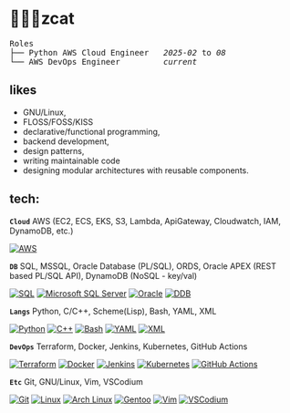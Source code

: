 
<!--
**zoeyalex/zoeyalex** is a ✨ _special_ ✨ repository because its `README.md` (this file) appears on your GitHub profile.

Here are some ideas to get you started:

- 🔭 I’m currently working on ...
- 🌱 I’m currently learning ...
- 👯 I’m looking to collaborate on ...
- 🤔 I’m looking for help with ...
- 💬 Ask me about ...
- 📫 How to reach me: ...
- 😄 Pronouns: ...
- ⚡ Fun fact: ...
-->
# 👷‍♀️😸zcat
<!--
```mermaid
gantt
  title Roles Timeline
  dateFormat  YYYY-MM
  axisFormat  %b %Y
  section Roles
    Python AWS Cloud Engineer :active, a1, 2025-02, 6M
    AWS DevOps Engineer         :after a1, 2025-07, 1M
```
-->
<pre>
Roles
├── Python AWS Cloud Engineer   <i>2025-02</i> to <i>08</i>
└── AWS DevOps Engineer         <i>current</i>
</pre>

likes
-

 - GNU/Linux,
 - FLOSS/FOSS/KISS
 - declarative/functional programming, 
 - backend development,
 - design patterns,
 - writing maintainable code 
 - designing modular architectures with reusable components.



tech:
-
**`Cloud`** AWS (EC2, ECS, EKS, S3, Lambda, ApiGateway, Cloudwatch, IAM, DynamoDB, etc.)

[![AWS](https://custom-icon-badges.demolab.com/badge/AWS-%23FF9900.svg?logo=aws&logoColor=white)](#)

**`DB`** SQL, MSSQL, Oracle Database (PL/SQL), ORDS, Oracle APEX (REST based PL/SQL API), DynamoDB (NoSQL - key/val)

[![SQL](https://img.shields.io/badge/-SQL-000?&logo=MySQL&logoColor=11111)](#)
[![Microsoft SQL Server](https://custom-icon-badges.demolab.com/badge/Microsoft%20SQL%20Server-CC2927?logo=mssqlserver-white&logoColor=white)](#)
[![Oracle](https://custom-icon-badges.demolab.com/badge/Oracle-F80000?logo=oracle&logoColor=fff)](#)
[![DDB](https://img.shields.io/badge/DynamoDB-4053D6?logo=amazondynamodb&logoColor=fff)](#)

**`Langs`** Python, C/C++, Scheme(Lisp), Bash, YAML, XML

[![Python](https://img.shields.io/badge/Python-3776AB?logo=python&logoColor=fff)](#)
[![C++](https://img.shields.io/badge/C++-%2300599C.svg?logo=c%2B%2B&logoColor=white)](#)
[![Bash](https://img.shields.io/badge/Bash-4EAA25?logo=gnubash&logoColor=fff&color=3c3c3c)](#)
[![YAML](https://img.shields.io/badge/YAML-CB171E?logo=yaml&logoColor=fff)](#)
[![XML](https://img.shields.io/badge/XML-767C52?logo=xml&logoColor=fff)](#)

**`DevOps`** Terraform, Docker, Jenkins, Kubernetes, GitHub Actions

[![Terraform](https://img.shields.io/badge/Terraform-844FBA?logo=terraform&logoColor=fff)](#)
[![Docker](https://img.shields.io/badge/Docker-2496ED?logo=docker&logoColor=fff)](#)
[![Jenkins](https://img.shields.io/badge/Jenkins-D24939?logo=jenkins&logoColor=white)](#)
[![Kubernetes](https://img.shields.io/badge/Kubernetes-326CE5?logo=kubernetes&logoColor=fff)](#)
[![GitHub Actions](https://img.shields.io/badge/GitHub_Actions-2088FF?logo=github-actions&logoColor=white&color=000)](#)

**`Etc`** Git, GNU/Linux, Vim, VSCodium

[![Git](https://img.shields.io/badge/Git-F05032?logo=git&logoColor=fff)](#)
[![Linux](https://img.shields.io/badge/Linux-FCC624?logo=linux&logoColor=black)](#)
[![Arch Linux](https://img.shields.io/badge/Arch%20Linux-1793D1?logo=arch-linux&logoColor=fff)](#)
[![Gentoo](https://img.shields.io/badge/Gentoo-54487A?logo=gentoo&logoColor=fff)](#)
[![Vim](https://img.shields.io/badge/Vim-%2311AB00.svg?logo=vim&logoColor=white)](#)
[![VSCodium](https://img.shields.io/badge/VSCodium-2F80ED?logo=vscodium&logoColor=fff)](#)
